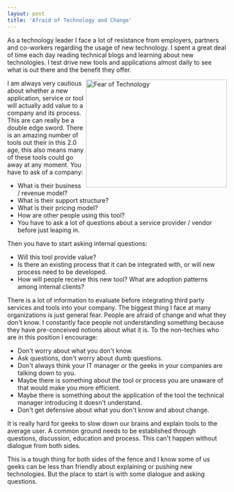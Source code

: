 ```yaml
---
layout: post
title: 'Afraid of Technology and Change'
---
```

As a technology leader I face a lot of resistance from employers, partners and co-workers regarding the usage of new technology. I spent a great deal of time each day reading technical blogs and learning about new technologies. I test drive new tools and applications almost daily to see what is out there and the benefit they offer.<p></p>
<img class="  " title="Fear" src="http://www.freeuni.edu.ge/shortprograms/blog/wp-content/uploads/2008/12/fear.gif" alt="Fear of Technology" width="323" height="248" align="right" /><p></p>
I am always very cautious about whether a new application, service or tool will actually add value to a company and its process. This are can really be a double edge sword. There is an amazing number of tools out their in this 2.0 age, this also means many of these tools could go away at any moment. You have to ask of a company:
<ul class="mainlist">
	<li>What is their business / revenue model?</li>
	<li>What is their support structure?</li>
	<li>What is their pricing model?</li>
	<li>How are other people using this tool?</li>
	<li>You have to ask a lot of questions about a service provider / vendor before just leaping in.</li>
</ul>
Then you have to start asking internal questions:
<ul class="mainlist">
	<li>Will this tool provide value?</li>
	<li>Is there an existing process that it can be integrated with, or will new process need to be developed.</li>
	<li>How will people receive this new tool? What are adoption patterns among internal clients?</li>
</ul>
There is a lot of information to evaluate before integrating third party services and tools into your company. The biggest thing I face at many organizations is just general fear. People are afraid of change and what they don't know. I constantly face people not understanding something because they have pre-conceived notions about what it is. To the non-techies who are in this position I encourage:
<ul class="mainlist">
	<li>Don't worry about what you don't know.</li>
	<li>Ask questions, don't worry about dumb questions.</li>
	<li>Don't always think your IT manager or the geeks in your companies are talking down to you.</li>
	<li>Maybe there is something about the tool or process you are unaware of that would make you more efficient.</li>
	<li>Maybe there is something about the application of the tool the technical manager introducing it doesn't understand.</li>
	<li>Don't get defensive about what you don't know and about change.</li>
</ul>
It is really hard for geeks to slow down our brains and explain tools to the average user. A common ground needs to be established through questions, discussion, education and process. This can't happen without dialogue from both sides.<p></p>
This is a tough thing for both sides of the fence and I know some of us geeks can be less than friendly about explaining or pushing new technologies. But the place to start is with some dialogue and asking questions.
